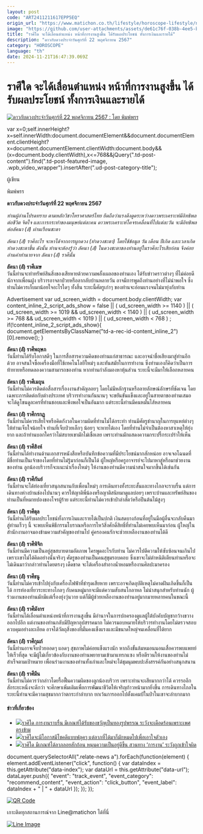 ```yaml
---
layout: post
code: "ART2411211617EPP5EQ"
origin_url: "https://www.matichon.co.th/lifestyle/horoscope-lifestyle/news_4909582"
image: "https://github.com/user-attachments/assets/de61c76f-038b-4ee5-b440-8d59ce11c87c"
title: "ราศีใด จะได้เลื่อนตำแหน่ง หน้าที่การงานสูงขึ้น ได้รับผลประโยชน์ ทั้งการเงินและรายได้"
description: "ดาวกับดวงประจำวันศุกร์ที่ 22 พฤศจิกายน 2567"
category: "HOROSCOPE"
language: "th"
date: 2024-11-21T16:47:39.069Z
---
```


# ราศีใด จะได้เลื่อนตำแหน่ง หน้าที่การงานสูงขึ้น ได้รับผลประโยชน์ ทั้งการเงินและรายได้

[![ดาวกับดวงประจำวันศุกร์ที่ 22 พฤศจิกายน 2567 : โดย พิมพ์พรร](https://www.matichon.co.th/wp-content/uploads/2024/11/ดวงรายวัน12ราศี-728x520-ศุก-2.jpg "Fri")](https://www.matichon.co.th/wp-content/uploads/2024/11/ดวงรายวัน12ราศี-728x520-ศุก-2.jpg)

var x=0;self.innerHeight?x=self.innerWidth:document.documentElement&&document.documentElement.clientHeight?x=document.documentElement.clientWidth:document.body&&(x=document.body.clientWidth),x<=768&&jQuery(".td-post-content").find(".td-post-featured-image, .wpb\_video\_wrapper").insertAfter(".ud-post-category-title");

ผู้เขียน

พิมพ์พรร

**ดาวกับดวงประจำวันศุกร์ที่ 22 พฤศจิกายน 2567**

_ท่านผู้อ่านโปรดทราบ ตามหลักวิชาโหราศาสตร์ไทย ยึดถือว่าแรงดึงดูดระหว่างดาวพระเคราะห์มีอิทธิพลต่อชีวิต จิตใจ และการกระทำของมนุษย์แต่ละคน ดาวพระเคราะห์โคจรเคลื่อนที่ไปแต่ละวัน จะมีอิทธิพลต่อลัคนา (ลั) ผ่านเรือนชะตา_

_ลัคนา (ลั) ราศีอะไร จะหาได้จากการผูกดวง (ทำดวงชะตา) โดยใช้ข้อมูล วัน เดือน ปีเกิด และเวลาเกิดทำดวงชะตาขึ้น ดังนั้น ท่านจะต้องรู้ว่า ลัคนา (ลั) ในดวงชะตาของท่านอยู่ในราศีอะไรเสียก่อน จึงค่อยอ่านคำทำนายจาก ลัคนา (ลั) ราศีนั้น_

**ลัคนา (ลั) ราศีเมษ**  
วันนี้ท่านจะทำทรัพย์สินสิ่งของเสียหายด้วยความพลั้งเผลอของท่านเอง ได้รับข่าวคราวต่างๆ ที่ไม่ค่อยดีนักจากเพื่อนฝูง บริวารอาจลาป่วยหรือลากลับบ้านหลายวัน อาจมีการพูดถึงท่านอย่างที่ไม่น่าพอใจ ซึ่งท่านไม่ควรเก็บมาน้อยใจอะไรใดๆ ทั้งสิ้น ระยะนี้ศัตรูเก่าๆ ของท่านจะอ่อนแรงจนไม่มายุ่งกับท่าน

Advertisement var ud\_screen\_width = document.body.clientWidth; var content\_inline\_2\_script\_ads\_show = false || ( ud\_screen\_width >= 1140 ) || ( ud\_screen\_width >= 1019 && ud\_screen\_width < 1140 ) || ( ud\_screen\_width >= 768 && ud\_screen\_width < 1019 ) || ( ud\_screen\_width < 768 ) ; if(!content\_inline\_2\_script\_ads\_show){ document.getElementsByClassName("td-a-rec-id-content\_inline\_2")\[0\].remove(); }

**ลัคนา (ลั) ราศีพฤษภ**  
วันนี้ท่านได้รับโอกาสดีๆ ในการสื่อสารความคิดของท่านแก่สาธารณะ และอาจนำชื่อเสียงมาสู่ท่านอีกด้วย อาจสนใจซื้อเครื่องมือที่ใช้เทคโนโลยีใหม่ๆ และทันสมัยในการทำงาน ซึ่งท่านเองก็คิดว่าเป็นการท้าทายหรือทดลองความสามารถของท่าน หากท่านกำลังมองหาหุ้นส่วน ระยะนี้จะมีมาให้เลือกหลายคน

**ลัคนา (ลั) ราศีเมถุน**  
วันนี้ท่านไม่ควรติดต่อสื่อสารเรื่องงานสำคัญลอยๆ โดยไม่มีหลักฐานหรือลายลักษณ์อักษรที่ชัดเจน โดยเฉพาะการติดต่อกับต่างประเทศ บริวารทำงานกันนานๆ จะขยันขันแข็งและอยู่ในสายตาของท่านเสมอ จะได้ดูโขนดูละครที่ท่านชอบและพึงพอใจเป็นอันมาก แต่ระยะนี้ท่านมีคนหมั่นไส้หลายคน

**ลัคนา (ลั) ราศีกรกฎ**  
วันนี้ท่านไม่ควรเสียใจหรือคิดกังวลในความผิดที่ท่านไม่ได้กระทำ ท่านมีศัตรูชำนาญในการยุแหย่ต่างๆ ให้ท่านเจ็บใจน้อยใจ ท่านที่เจ็บป่วยเล็กๆ น้อยๆ จะหายได้เอง โดยที่ท่านไม่จำเป็นต้องหาสาเหตุให้ยุ่งยาก และถ้าท่านบอกใครว่าไม่สบายเขามักไม่เชื่อเลย เพราะท่านมักแสดงความกระปรี้กระเปร่าให้เห็น

**ลัคนา (ลั) ราศีสิงห์**  
วันนี้ท่านได้ทำงานด้านเอกสารหนังสือหรือบันทึกข้อความที่มีประโยชน์มากสักหน่อย อาจเจอโฉนดที่มีชื่อท่านเป็นเจ้าของโดยที่ท่านไม่รู้มาก่อนก็เป็นได้ ผู้ใหญ่หรือครูอาจารย์จะไปมาหาสู่หรือมาช่วยงานของท่าน ลูกน้องบริวารก็จะแนะนำเรื่องใหม่ๆ ให้งานของท่านมีความน่าสนใจมากขึ้นได้เช่นกัน

**ลัคนา (ลั) ราศีกันย์**  
วันนี้ท่านจะได้ท่องเที่ยวสนุกสนานกับเพื่อนใหม่ๆ การเดินทางทั้งระยะสั้นและทางไกลจะราบรื่น แต่การเดินทางห่างบ้านช่องไปนานๆ ควรให้ญาติพี่น้องหรือญาติสนิทมาดูแลบ่อยๆ เพราะบ้านและทรัพย์สินของท่านเป็นที่หมายปองของโจรผู้ร้าย แต่ระยะนี้ท่านไม่ควรเข้าป่าล่าสัตว์หรือปีนต้นไม้สูงๆ

**ลัคนา (ลั) ราศีตุล**  
วันนี้ท่านได้รับผลประโยชน์ทั้งการเงินและรายได้เป็นปกติ เงินสดบางก้อนที่อยู่ในมือผู้อื่นจะกลับคืนมาสู่ท่านเร็วๆ นี้ จะพบเห็นพิธีกรรมโบราณหรือการไหว้สิ่งศักดิ์สิทธิ์ที่ท่านไม่เคยพบเห็นมาก่อน ผู้ใหญ่ในสำนักงานอาจมองข้ามความสำคัญของท่านไป คู่ครองคนรักจะช่วยเหลืองานของท่านได้ดี

**ลัคนา (ลั) ราศีพิจิก**  
วันนี้ท่านมีความเป็นอยู่สุขสบายตามอัตภาพ ใครพูดอะไรกับท่าน ไม่ควรไปตีความให้ซับซ้อนจนเกินไป เพราะเขาไม่ได้คิดอย่างนั้นจริงๆ ศัตรูของท่านเป็นคนสุขุมรอบคอบ ซึ่งเขาจะไม่ตำหนิติเตียนท่านหรือจะไม่เดินมาว่ากล่าวท่านโดยตรงๆ เด็ดขาด จะได้เครื่องสำอางน้ำหอมหรืองานศิลปะมาครอง

**ลัคนา (ลั) ราศีธนู**  
วันนี้ท่านไม่ควรเข้าไปยุ่งกับเครื่องไฟฟ้าที่ชำรุดเสียหาย เพราะอาจเกิดอุบัติเหตุไม่คาดฝันเกิดขึ้นก็เป็นได้ การท่องเที่ยวระยะทางไกลๆ กับคนหมู่มากจะมีแต่ความสับสนโกลาหล ไม่น่าสนุกสำหรับท่านนัก ผู้ร่วมงานของท่านมักมีแต่เรื่องยุ่งวุ่นวาย แต่ก็มีผู้ช่วยเหลืองานของท่านอยู่มากมายหลายคนในขณะนี้

**ลัคนา (ลั) ราศีมังกร**  
วันนี้ท่านได้เลื่อนตำแหน่งหน้าที่การงานสูงขึ้น มีอำนาจในการปกครองดูแลผู้ใต้บังคับบัญชากว้างขวางออกไปอีก แต่งานของท่านกลับมีปัญหาอุปสรรคมาก ไม่ควรมอบหมายให้บริวารทำงานโดยไม่ตรวจสอบควบคุมอย่างละเอียด อาจได้วัตถุสิ่งของที่มั่นคงแข็งแรงและมีขนาดใหญ่จนเคลื่อนที่ได้ยาก

**ลัคนา (ลั) ราศีกุมภ์**  
วันนี้ท่านอาจเจ็บป่วยออดๆ แอดๆ สุขภาพไม่ค่อยแข็งแรงนัก หากถึงขั้นล้มหมอนนอนเสื่อควรพบแพทย์ให้เร็วที่สุด จะมีผู้ไม่เกี่ยวข้องกับงานของท่านพยายามเข้ามาแทรกแซง หรือตีรวนให้งานของท่านไม่สำเร็จตามเป้าหมาย เพื่อนร่วมงานของท่านทั้งเก่าและใหม่จะได้ชุมนุมพบปะสังสรรค์กันอย่างสนุกสนาน

**ลัคนา (ลั) ราศีมีน**  
วันนี้ท่านไม่ควรว่ากล่าวโดยรื้อฟื้นความผิดของลูกน้องบริวาร เพราะท่านจะเสียมากกว่าได้ ควรรออีกสักระยะหนึ่งจะดีกว่า จะศึกษาเพิ่มเติมเพื่อการพัฒนาชีวิตให้เจริญก้าวหน้ามากยิ่งขึ้น การเดินทางไกลในระยะนี้ท่านจะมีความสุขมากกว่าตกระกำลำบาก ยกเว้นการออกไปตั้งแคมป์ในป่าในเขาจะลำบากมาก

#### ข่าวที่เกี่ยวข้อง

*   [![](https://www.matichon.co.th/wp-content/uploads/2024/11/ดวงรายวัน12ราศี-728x520-พฤ.jpg)ราศีใด การงานราบรื่น มีเกณฑ์ได้รับของขวัญเป็นทองรูปพรรณ ระวังจะเดือดร้อนเพราะเพศตรงข้าม](https://www.matichon.co.th/lifestyle/horoscope-lifestyle/news_4906862)
*   [![](https://www.matichon.co.th/wp-content/uploads/2024/11/ดวงรายวัน12ราศี-728x520-พุธ-2.jpg)ราศีใดจะมีโอกาสมีโชคดีแบบฟลุคๆ แต่ลาภที่ได้มาก็มักหมดไปเพื่อเอาใจตัวเอง](https://www.matichon.co.th/lifestyle/horoscope-lifestyle/news_4904589)
*   [![](https://www.matichon.co.th/wp-content/uploads/2024/07/tue1584.jpg)ราศีใด มีเกณฑ์ได้ลาภลอยสักก้อน หนุนความเป็นอยู่ดีขึ้น สวนทาง ‘การงาน’ ระวังถูกเข้าใจผิด](https://www.matichon.co.th/lifestyle/horoscope-lifestyle/news_4903110)

document.querySelectorAll(".relate-news a").forEach(function(element) { element.addEventListener("click", function() { var dataIndex = this.getAttribute("data-index"); var dataUrl = this.getAttribute("data-url"); dataLayer.push({ "event": "track\_event", "event\_category": "recommend\_content", "event\_action": "click\_button", "event\_label": dataIndex + " | " + dataUrl }); }); });

[![QR Code](https://www.matichon.co.th/wp-content/uploads/2023/07/wob1371z.jpg)](https://lin.ee/ht0nDxX)

เกาะติดทุกสถานการณ์จาก Line@matichon ได้ที่นี่

[![Line Image](https://www.matichon.co.th/wp-content/uploads/2023/07/th.png)](https://lin.ee/ht0nDxX)